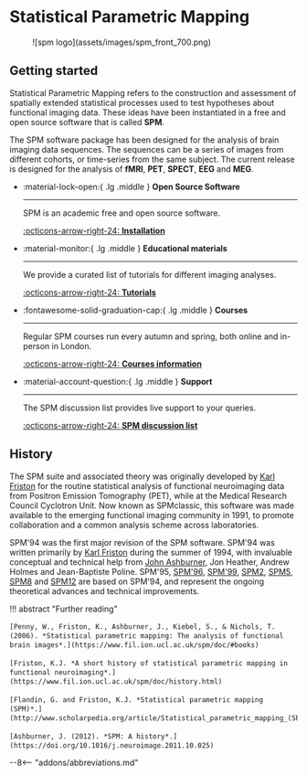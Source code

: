 # Statistical Parametric Mapping

<figure markdown>
  ![spm logo](assets/images/spm_front_700.png)
  <figcaption></figcaption>
</figure>

## Getting started

Statistical Parametric Mapping refers to the construction and assessment of spatially extended statistical processes used to test hypotheses about functional imaging data. These ideas have been instantiated in a free and open source software that is called **SPM**.

The SPM software package has been designed for the analysis of brain imaging data sequences. The sequences can be a series of images from different cohorts, or time-series from the same subject. The current release is designed for the analysis of **fMRI**, **PET**, **SPECT**, **EEG** and **MEG**.

<div class="grid cards" markdown>

-   :material-lock-open:{ .lg .middle } __Open Source Software__

    ---

    SPM is an academic free and open source software.

    [:octicons-arrow-right-24: **Installation** ](installation/index.md)

-   :material-monitor:{ .lg .middle } __Educational materials__

    ---

    We provide a curated list of tutorials for different imaging analyses.

    [:octicons-arrow-right-24: **Tutorials**](tutorials/index.md)

-   :fontawesome-solid-graduation-cap:{ .lg .middle } __Courses__

    ---

    Regular SPM courses run every autumn and spring, both online and in-person in London.

    [:octicons-arrow-right-24: **Courses information**](courses/index.md)

-   :material-account-question:{ .lg .middle } __Support__

    ---

    The SPM discussion list provides live support to your queries.

    [:octicons-arrow-right-24: **SPM discussion list**](https://www.fil.ion.ucl.ac.uk/spm/support/)

</div>

## History

The SPM suite and associated theory was originally developed by [Karl Friston](https://www.fil.ion.ucl.ac.uk/~karl/) for the routine statistical analysis of functional neuroimaging data from Positron Emission Tomography (PET), while at the Medical Research Council Cyclotron Unit. Now known as SPMclassic, this software was made available to the emerging functional imaging community in 1991, to promote collaboration and a common analysis scheme across laboratories.

SPM'94 was the first major revision of the SPM software. SPM'94 was written primarily by [Karl Friston](https://www.fil.ion.ucl.ac.uk/~karl/) during the summer of 1994, with invaluable conceptual and technical help from [John Ashburner](https://www.fil.ion.ucl.ac.uk/~john/), Jon Heather, Andrew Holmes and Jean-Baptiste Poline. SPM'95, [SPM'96](https://www.fil.ion.ucl.ac.uk/spm/software/spm96/), [SPM'99](https://www.fil.ion.ucl.ac.uk/spm/software/spm99/), [SPM2](https://www.fil.ion.ucl.ac.uk/spm/software/spm2/), [SPM5](https://www.fil.ion.ucl.ac.uk/spm/software/spm5/), [SPM8](https://www.fil.ion.ucl.ac.uk/spm/software/spm8/) and [SPM12](https://www.fil.ion.ucl.ac.uk/spm/software/spm12/) are based on SPM'94, and represent the ongoing theoretical advances and technical improvements.

!!! abstract "Further reading"

    [Penny, W., Friston, K., Ashburner, J., Kiebel, S., & Nichols, T. (2006). *Statistical parametric mapping: The analysis of functional brain images*.](https://www.fil.ion.ucl.ac.uk/spm/doc/#books)

    [Friston, K.J. *A short history of statistical parametric mapping in functional neuroimaging*.](https://www.fil.ion.ucl.ac.uk/spm/doc/history.html)

    [Flandin, G. and Friston, K.J. *Statistical parametric mapping (SPM)*.](http://www.scholarpedia.org/article/Statistical_parametric_mapping_(SPM))

    [Ashburner, J. (2012). *SPM: A history*.](https://doi.org/10.1016/j.neuroimage.2011.10.025)

--8<-- "addons/abbreviations.md"
